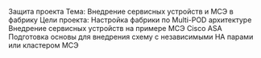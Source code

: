 Защита проекта 
Тема: Внедрение сервисных устройств и МСЭ в фабрику
Цели проекта: 
   Настройка фабрики по Multi-POD архитектуре
   Внедрение сервисных устройств на примере МСЭ Cisco ASA
   Подготовка основы для внедрения схему с независимыми HA парами или кластером МСЭ



